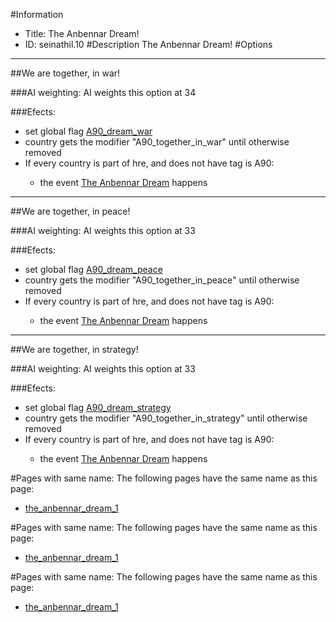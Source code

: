 #Information
 - Title: The Anbennar Dream!
 - ID: seinathil.10
#Description
The Anbennar Dream!
#Options

___
##We are together, in war!

###AI weighting:
AI weights this option at 34


###Efects:<ul><li>set global flag [A90_dream_war](../flags/a90_dream_war.md)</li><li>country gets the modifier "A90_together_in_war" until otherwise removed</li><li>If every country is part of hre, and does not have tag is A90:</li><ul><li>the event [The Anbennar Dream](../events/the_anbennar_dream.md) happens</li></ul></ul>

___
##We are together, in peace!

###AI weighting:
AI weights this option at 33


###Efects:<ul><li>set global flag [A90_dream_peace](../flags/a90_dream_peace.md)</li><li>country gets the modifier "A90_together_in_peace" until otherwise removed</li><li>If every country is part of hre, and does not have tag is A90:</li><ul><li>the event [The Anbennar Dream](../events/the_anbennar_dream.md) happens</li></ul></ul>

___
##We are together, in strategy!

###AI weighting:
AI weights this option at 33


###Efects:<ul><li>set global flag [A90_dream_strategy](../flags/a90_dream_strategy.md)</li><li>country gets the modifier "A90_together_in_strategy" until otherwise removed</li><li>If every country is part of hre, and does not have tag is A90:</li><ul><li>the event [The Anbennar Dream](../events/the_anbennar_dream.md) happens</li></ul></ul>


#Pages with same name:
The following pages have the same name as this page:
 - [the_anbennar_dream_1](the_anbennar_dream_1.md)


#Pages with same name:
The following pages have the same name as this page:
 - [the_anbennar_dream_1](the_anbennar_dream_1.md)


#Pages with same name:
The following pages have the same name as this page:
 - [the_anbennar_dream_1](the_anbennar_dream_1.md)
